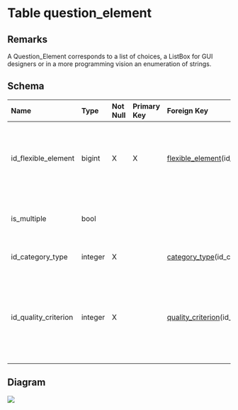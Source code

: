 # Table question\_element #
## Remarks ##
A Question\_Element corresponds to a list of choices, a ListBox for GUI designers or in a more programming vision an enumeration of strings.

## Schema ##
| **Name** | **Type** | **Not Null** | **Primary Key** | **Foreign Key** | **Remarks** |
|:---------|:---------|:-------------|:----------------|:----------------|:------------|
| id\_flexible\_element | bigint   | X            | X               | [flexible\_element](flexible_element.md)(id\_flexible\_element) | This is the primary key of the table and also a foreign key on the table flexible\_element which is its parent table. |
| is\_multiple | bool     |              |                 |                 | It indicates if several values can be selected or only one value. |
| id\_category\_type | integer  | X            |                 | [category\_type](category_type.md)(id\_category\_type) | This is a foreign key to the table category\_type. |
| id\_quality\_criterion | integer  | X            |                 | [quality\_criterion](quality_criterion.md)(id\_quality\_criterion) | This is a foreign key to the table quality\_criterion. It says if a question element corresponds to a question linked to a quality criterion. |

## Diagram ##
<img src='http://www.sigmah.org/svg_load.php?file=http://sigma-h.googlecode.com/svn/wiki/diagrams/question_element.svg' />

